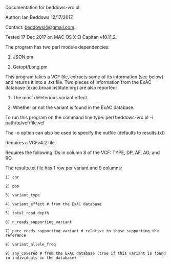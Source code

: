 Documentation for beddows-vrc.pl.

Author: Ian Beddows 12/17/2017.

Contact: beddowsi4@gmail.com.

Tested 17 Dec 2017 on MAC OS X El Capitan v10.11.2.

The program has two perl module dependencies:
 
1) JSON.pm

2) Getopt/Long.pm
        
This program takes a VCF file, extracts some of its information (see below) and returns it into a .txt file.
Two pieces of information from the ExAC database (exac.broadinstitute.org) are also reported: 
    
1) The most deleterious variant effect.

2) Whether or not the variant is found in the ExAC database.

To run this program on the command line type: perl beddows-vrc.pl -i path/to/vcf/file.vcf

The -o option can also be used to specify the outfile (defaults to results.txt)

Requires a VCFv4.2 file.

Requires the following IDs in column 8 of the VCF: TYPE, DP, AF, AO, and RO.

The results.txt file has 1 row per variant and 9 columns:

    1) chr 
    
    2) pos 
    
    3) variant_type    
    
    4) variant_effect # from the ExAC database
    
    5) total_read_depth
    
    6) n_reads_supporting_variant  
    
    7) perc_reads_supporting_variant # relative to those supporting the reference
    
    8) variant_allele_freq 
    
    9) any_covered # from the ExAC database (true if this variant is found in individuals in the database)           
